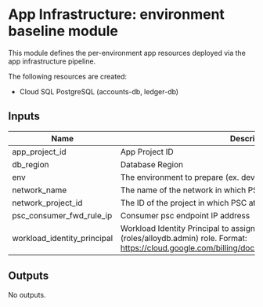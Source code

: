 # App Infrastructure: environment baseline module

This module defines the per-environment app resources deployed via the app infrastructure pipeline.

The following resources are created:
- Cloud SQL PostgreSQL (accounts-db, ledger-db)

<!-- BEGINNING OF PRE-COMMIT-TERRAFORM DOCS HOOK -->
## Inputs

| Name | Description | Type | Default | Required |
|------|-------------|------|---------|:--------:|
| app\_project\_id | App Project ID | `string` | n/a | yes |
| db\_region | Database Region | `string` | n/a | yes |
| env | The environment to prepare (ex. development) | `string` | n/a | yes |
| network\_name | The name of the network in which PSC attachment will be provisioned | `string` | n/a | yes |
| network\_project\_id | The ID of the project in which PSC attachment will be provisioned | `string` | n/a | yes |
| psc\_consumer\_fwd\_rule\_ip | Consumer psc endpoint IP address | `string` | n/a | yes |
| workload\_identity\_principal | Workload Identity Principal to assign Cloud AlloyDB Admin (roles/alloydb.admin) role. Format: https://cloud.google.com/billing/docs/reference/rest/v1/Policy#Binding | `string` | n/a | yes |

## Outputs

No outputs.

<!-- END OF PRE-COMMIT-TERRAFORM DOCS HOOK -->

